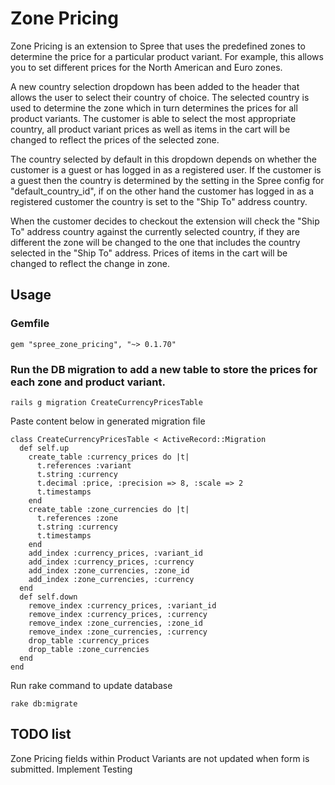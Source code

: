 # Zone Pricing

Zone Pricing is an extension to Spree that uses the predefined zones to determine the price for a particular
product variant. For example, this allows you to set different prices for the North American and Euro zones.

A new country selection dropdown has been added to the header that allows the user to select their country
of choice. The selected country is used to determine the zone which in turn determines the prices for all
product variants. The customer is able to select the most appropriate country, all product variant prices
as well as items in the cart will be changed to reflect the prices of the selected zone.

The country selected by default in this dropdown depends on whether the customer is a guest or has logged in
as a registered user. If the customer is a guest then the country is determined by the setting in the Spree config
for "default_country_id", if on the other hand the customer has logged in as a registered customer the country is
set to the "Ship To" address country.

When the customer decides to checkout the extension will check the "Ship To" address country against the currently
selected country, if they are different the zone will be changed to the one that includes the country selected in
the "Ship To" address. Prices of items in the cart will be changed to reflect the change in zone.

## Usage

### Gemfile

	gem "spree_zone_pricing", "~> 0.1.70"

### Run the DB migration to add a new table to store the prices for each zone and product variant.

	rails g migration CreateCurrencyPricesTable

Paste content below in generated migration file

	class CreateCurrencyPricesTable < ActiveRecord::Migration
	  def self.up
	    create_table :currency_prices do |t|
	      t.references :variant
	      t.string :currency
	      t.decimal :price, :precision => 8, :scale => 2
	      t.timestamps
	    end
	    create_table :zone_currencies do |t|
	      t.references :zone
	      t.string :currency
	      t.timestamps
	    end
	    add_index :currency_prices, :variant_id
	    add_index :currency_prices, :currency
	    add_index :zone_currencies, :zone_id
	    add_index :zone_currencies, :currency
	  end
	  def self.down
	    remove_index :currency_prices, :variant_id
	    remove_index :currency_prices, :currency
	    remove_index :zone_currencies, :zone_id
	    remove_index :zone_currencies, :currency
	    drop_table :currency_prices
	    drop_table :zone_currencies
	  end
	end

Run rake command to update database

	rake db:migrate

## TODO list

Zone Pricing fields within Product Variants are not updated when form is submitted.
Implement Testing


